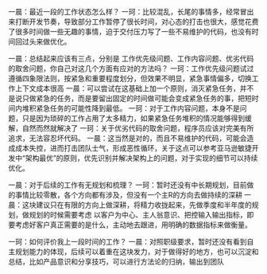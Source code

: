一晨：最近一段的工作状态怎么样？
一珂：比较混乱，长尾的事情多，经常冒出来打断开发节奏，导致部分工作暂停了很长时间，对心态的打击也很大，感觉花费了很多时间做一些无趣的事情，迫于交付压力写了一些不易维护的代码，也没有时间回过头来做优化。

一晨：总结起来应该有三点，分别是 工作优先级问题、工作内容问题、优劣代码的取舍问题，你自己对这几个方面有应对的方法吗？
一珂：工作优先级问题试过遵循四象限法则，按紧急和重要程度划分，但效果不明显，紧急事情偏多，切换工作上下文成本很高
一晨：可以尝试在这基础上加一个原则，消灭紧急任务，并不是说只做紧急的任务，而是要留出固定的时间做可能会变成紧急任务的事，把短时间内堆积紧急任务的可能性降到最低。
一珂：对于工作内容问题，本身不是问题，只是因为琐碎的工作占用了太多精力，如果紧急任务堆积的情况能够得到缓解，自然而然就解决了
一珂：关于优劣代码的取舍问题，程序员应该对完美有所追求，无法容忍坏代码。
一晨：这当然是对的，而且不易维护的代码，可能会造成成本失控，进而打击团队士气，形成恶性循环，关于这点可以参考亚马逊敏捷开发中“架构最优”的原则，优先识别并解决架构上的问题，对于实现的细节可以持续优化。

一晨：对于后续的工作有无规划和梳理？
一珂：暂时还没有中长期规划，目前做的事情比较零散，各个方向都有涉及，但没有一个主R的方向去做持续的深耕
一晨：这块建议只在有限的方向上做深耕，将精力收拢起来，先做季度和半年度的规划，做规划的时候需要考虑 以客户为中心、主人翁意识、把控输入输出指标，即要考虑好客户真正需要的是什么，主动地去跟进，用明确的数据指标来做衡量。

一珂：如何评价我上一段时间的工作？
一晨：对照职级要求，暂时还没有看到自主规划能力的体现，后续可以着重在这块发力，对于做得好的地方，也可以沉淀和总结，比如产品意识和分享技巧，可以进行方法论的归纳，输出到团队
  
  